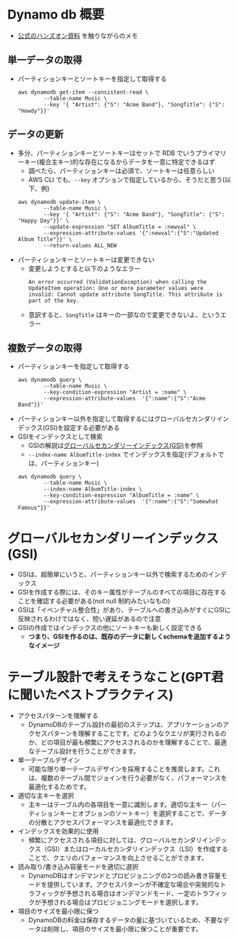 # Dynamo db 概要

- [公式のハンズオン資料](https://docs.aws.amazon.com/ja_jp/amazondynamodb/latest/developerguide/getting-started-step-1.html) を触りながらのメモ

## 単一データの取得

- パーティションキーとソートキーを指定して取得する
  ```shell
  aws dynamodb get-item --consistent-read \
          --table-name Music \
          --key '{ "Artist": {"S": "Acme Band"}, "SongTitle": {"S": "Howdy"}}'
  ```

## データの更新
- 多分、パーティションキーとソートキーはセットで RDB でいうプライマリーキー(複合主キー)的な存在になるからデータを一意に特定できるはず
  - 調べたら、パーティションキーは必須で、ソートキーは任意らしい
  - AWS CLI でも、`--key` オプションで指定しているから、そうだと思う(以下、例)
  ```shell
  aws dynamodb update-item \
          --table-name Music \
          --key '{ "Artist": {"S": "Acme Band"}, "SongTitle": {"S": "Happy Day"}}' \
          --update-expression "SET AlbumTitle = :newval" \
          --expression-attribute-values '{":newval":{"S":"Updated Album Title"}}' \
          --return-values ALL_NEW
  ```
- パーティションキーとソートキーは変更できない
  - 変更しようとすると以下のようなエラー
    ```shell
    An error occurred (ValidationException) when calling the UpdateItem operation: One or more parameter values were invalid: Cannot update attribute SongTitle. This attribute is part of the key.
    ```
  - 意訳すると、`SongTitle` はキーの一部なので変更できないよ、というエラー

## 複数データの取得
- パーティションキーを指定して取得する
  ```shell
  aws dynamodb query \
          --table-name Music \
          --key-condition-expression "Artist = :name" \
          --expression-attribute-values  '{":name":{"S":"Acme Band"}}'
  ```
- パーティションキー以外を指定して取得するにはグローバルセカンダリインデックス(GSI)を設定する必要がある
- GSIをインデックスとして検索
  - GSIの解説は[グローバルセカンダリーインデックス(GSI)](#グローバルセカンダリーインデックスgsi)を参照
  - `--index-name AlbumTitle-index` でインデックスを指定(デフォルトでは、パーティションキー)
  ```shell
  aws dynamodb query \
          --table-name Music \
          --index-name AlbumTitle-index \
          --key-condition-expression "AlbumTitle = :name" \
          --expression-attribute-values  '{":name":{"S":"Somewhat Famous"}}'
  ```

# グローバルセカンダリーインデックス(GSI)
  - GSIは、超簡単にいうと、パーティションキー以外で検索するためのインデックス
  - GSIを作成する際には、そのキー属性がテーブルのすべての項目に存在することを確認する必要がある(not null 制約みたいなもの)
  - GSIは「イベンチャル整合性」があり、テーブルへの書き込みがすぐにGSIに反映されるわけではなく、短い遅延があるので注意
  - GSIの作成ではインデックスの他にソートキーも新しく設定できる
    - **つまり、GSIを作るのは、既存のデータに新しくschemaを追加するようなイメージ**

# テーブル設計で考えそうなこと(GPT君に聞いたベストプラクティス)
- アクセスパターンを理解する
  - DynamoDBのテーブル設計の最初のステップは、アプリケーションのアクセスパターンを理解することです。どのようなクエリが実行されるのか、どの項目が最も頻繁にアクセスされるのかを理解することで、最適なテーブル設計を行うことができます。
- 単一テーブルデザイン
  - 可能な限り単一テーブルデザインを採用することを推奨します。これは、複数のテーブル間でジョインを行う必要がなく、パフォーマンスを最適化するためです。
- 適切な主キーを選択
  - 主キーはテーブル内の各項目を一意に識別します。適切な主キー（パーティションキーとオプションのソートキー）を選択することで、データの分散とアクセスパフォーマンスを最適化できます。
- インデックスを効果的に使用
  - 頻繁にアクセスされる項目に対しては、グローバルセカンダリインデックス（GSI）またはローカルセカンダリインデックス（LSI）を作成することで、クエリのパフォーマンスを向上させることができます。
- 読み取り/書き込み容量モードを適切に選択
  - DynamoDBはオンデマンドとプロビジョニングの2つの読み書き容量モードを提供しています。アクセスパターンが不確定な場合や突発的なトラフィックが予想される場合はオンデマンドモード、一定のトラフィックが予想される場合はプロビジョニングモードを選択します。
- 項目のサイズを最小限に保つ
  - DynamoDBの料金は保存するデータの量に基づいているため、不要なデータは削除し、項目のサイズを最小限に保つことが重要です。
